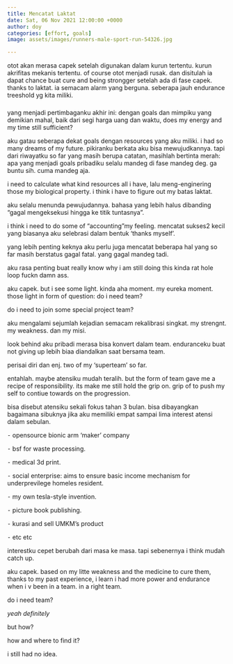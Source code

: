 ```yaml
---
title: Mencatat Laktat
date: Sat, 06 Nov 2021 12:00:00 +0000
author: doy
categories: [effort, goals]
image: assets/images/runners-male-sport-run-54326.jpg

---
```


otot akan merasa capek setelah digunakan dalam kurun tertentu. kurun akrifitas mekanis tertentu. of course otot menjadi rusak. dan disitulah ia dapat chance buat cure and being strongger setelah ada di fase capek. thanks to laktat. ia semacam alarm yang berguna. seberapa jauh endurance treeshold yg kita miliki.

###

yang menjadi pertimbaganku akhir ini: dengan goals dan mimpiku yang demikian mahal, baik dari segi harga uang dan waktu, does my energy and my time still sufficient?

aku gatau seberapa dekat goals dengan resources yang aku miliki. i had so many dreams of my future. pikiranku berkata aku bisa mewujudkannya. tapi dari riwayatku so far yang masih berupa catatan, masihlah bertinta merah: apa yang menjadi goals pribadiku selalu mandeg di fase mandeg deg. ga buntu sih. cuma mandeg aja.

i need to calculate what kind resources all i have, lalu meng-enginering those my biological property. i think i have to figure out my batas laktat.

aku selalu menunda pewujudannya. bahasa yang lebih halus dibanding “gagal mengeksekusi hingga ke titik tuntasnya”.

i think i need to do some of “accounting”my feeling. mencatat sukses2 kecil yang biasanya aku selebrasi dalam bentuk ‘thanks myself’.

yang lebih penting keknya aku perlu juga mencatat beberapa hal yang so far masih berstatus gagal fatal. yang gagal mandeg tadi.

aku rasa penting buat really know why i am still doing this kinda rat hole loop fuckn damn ass.

aku capek. but i see some light. kinda aha moment. my eureka moment. those light in form of question: do i need team?

do i need to join some special project team?

aku mengalami sejumlah kejadian semacam rekalibrasi singkat. my strengnt. my weakness. dan my misi.

look behind aku pribadi merasa bisa konvert dalam team. enduranceku buat not giving up lebih biaa diandalkan saat bersama team.

perisai diri dan enj. two of my ‘superteam’ so far.

entahlah. maybe atensiku mudah teralih. but the form of team gave me a recipe of responsibility. its make me still hold the grip on. grip of to push my self to contiue towards on the progression.

bisa disebut atensiku sekali fokus tahan 3 bulan. bisa dibayangkan bagaimana sibuknya jika aku memiliki empat sampai lima interest atensi dalam sebulan.

⁃ opensource bionic arm ‘maker’ company

⁃ bsf for waste processing.

⁃ medical 3d print.

⁃ social enterprise: aims to ensure basic income mechanism for underprevilege homeles resident.

⁃ my own tesla-style invention.

⁃ picture book publishing.

⁃ kurasi and sell UMKM’s product

⁃ etc etc

interestku cepet berubah dari masa ke masa. tapi sebenernya i think mudah catch up.

aku capek. based on my litte weakness and the medicine to cure them, thanks to my past experience, i learn i had more power and endurance when i v been in a team. in a right team.

do i need team? 

_yeah definitely_

but how?

how and where to find it? 

i still had no idea.
